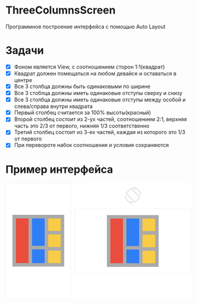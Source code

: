 # ThreeColumnsScreen
Программное построение интерфейса с помощью Auto Layout

# Задачи
- [X] Фоном является View, с соотношением сторон 1:1(квадрат)
- [X] Квадрат должен помещаться на любом девайсе и оставаться в центре
- [X] Все 3 столбца должны быть одинаковыми по ширине
- [X] Все 3 стоблца должны иметь одинаковые отступы сверху и снизу
- [X] Все 3 столбца должны иметь одинаковые отступы между особой и слева/справа внутри квадрата
- [X] Первый столбец считается за 100% высоты(красный)
- [X] Второй столбец состоит из 2-ух частей, соотношением 2:1, верхняя часть это 2/3 от первого, нижняя 1/3 соответственно
- [X] Третий столбец состоит из 3-ех частей, каждая из которого это 1/3 от первого
- [X] При перевороте набок соотношения и условия сохраняются

# Пример интерфейса
![Preview app](https://github.com/mnazirov/ThreeColumnsScreen/blob/b332712e819ae6ead585ad8e5c6979374504ec6b/Source/preview.png)
